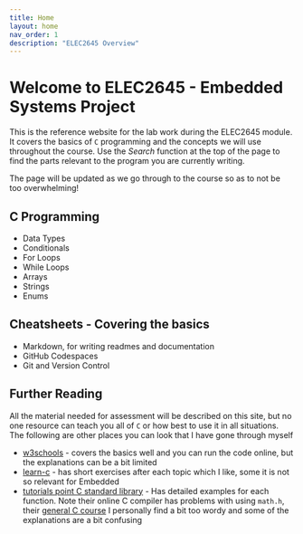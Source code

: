 ```yaml
---
title: Home
layout: home
nav_order: 1
description: "ELEC2645 Overview"
---
```



# Welcome to ELEC2645 - Embedded Systems Project

This is the reference website for the lab work during the ELEC2645 module. It covers the basics of `C` programming and the concepts we will use throughout the course. Use the *Search* function at the top of the page to find the parts relevant to the program you are currently writing.

The page will be updated as we go through to the course so as to not be too overwhelming!

## C Programming

- Data Types
- Conditionals
- For Loops
- While Loops
- Arrays
- Strings
- Enums




## Cheatsheets - Covering the basics

- Markdown, for writing readmes and documentation
- GitHub Codespaces
- Git and Version Control


## Further Reading

All the material needed for assessment will be described on this site, but no one resource can teach you all of `C` or how best to use it in all situations. The following are other places you can look that I have gone through myself

- [w3schools](https://www.w3schools.com/c/index.php) - covers the basics well and you can run the code online, but the explanations can be a bit limited
- [learn-c](https://www.learn-c.org/) - has short exercises after each topic which I like, some it is not so relevant for Embedded
- [tutorials point C standard library](https://www.tutorialspoint.com/c_standard_library/index.htm) - Has detailed examples for each function. Note their online C compiler has problems with using `math.h`, their [general C course](https://www.tutorialspoint.com/cprogramming/index.htm) I personally find a bit too wordy and some of the explanations are a bit confusing